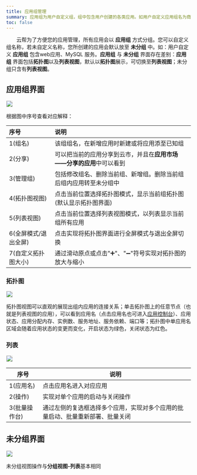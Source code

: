 ```yaml
---
title: 应用组管理
summary: 应用组为用户自定义组，组中包含用户创建的各类应用。如用户自定义应用组名为商城应用，该组包含web应用于MySQL 服务。应用组与未分组界面存在差别：应用组界面包括拓扑图以及列表视图，默认以拓扑图展示，可切换至列表视图；未分组只含有列表视图。
toc: false
---
```

&emsp;&emsp;云帮为了方便您的应用管理，所有应用会以 **应用组** 方式分组。您可以自定义组名称，若未自定义名称，您所创建的应用会默认放至 **未分组** 中。如：用户自定义 **应用组** 包含web应用、MySQL 服务。**应用组** 与 **未分组** 界面存在差别：**应用组** 界面包括**拓扑图**以及**列表视图**，默认以**拓扑图**展示，可切换至**列表视图**；未分组只含有**列表视图**。

<div id="toc"></div>

## 应用组界面

<img src="https://static.goodrain.com/images/acp/docs/user-docs/myapps/myapp-introduce1.png" style="border:1px solid #eee;max-width:100%" />

根据图中序号查看对应解释：

| 序号           | 说明                                    |
| :----------- | :------------------------------------ |
| 1(组名)        | 该组组名，在新增应用时新建或将应用添至已知组                |
| 2(分享)        | 可以把当前的应用分享到云市，并且在**应用市场——分享的应用**中可以看到 |
| 3(管理组)       | 包括修改组名、删除当前组、新增组。删除当前组后组内应用转至未分组中     |
| 4(拓扑图视图)     | 点击当前位置选择拓扑图模式，显示当前组拓扑图(默认显示拓扑图界面)     |
| 5(列表视图)      | 点击当前位置选择列表视图模式，以列表显示当前组所有应用           |
| 6(全屏模式/退出全屏) | 点击实现将拓扑图界面进行全屏模式与退出全屏切换               |
| 7(自定义拓扑图大小)  | 通过滑动原点或点击"➕"、"➖"符号实现对拓扑图的放大与缩小        |

### 拓扑图

<img src="https://static.goodrain.com/images/acp/docs/user-docs/myapps/myapp-introduce2.png" style="border:1px solid #eee;max-width:100%" />

拓扑图视图可以直观的展现出组内应用的连接关系；单击拓扑图上的任意节点（也就是列表视图的应用），可以看到应用名（点击应用名也可进入[应用控制台](myapp-platform-overview.html)）、应用状态、应用分配内存、实例数、服务地址、服务依赖、端口等；拓扑图中单应用名区域会随着应用状态的变更而变化，开启状态为绿色，关闭状态为红色。

### 列表

<img src="https://static.goodrain.com/images/acp/docs/user-docs/myapps/myapp-introduce3.png" style="border:1px solid #eee;max-width:100%" />

| 序号       | 说明                                      |
| -------- | --------------------------------------- |
| 1(应用名)   | 点击应用名进入对应应用                             |
| 2(操作)    | 实现对单个应用的启动与关闭操作                         |
| 3(批量操作台) | 通过左侧的复选框选择多个应用，实现对多个应用的批量启动、批量重新部署、批量关闭 |

## 未分组界面

<img src="https://static.goodrain.com/images/acp/docs/user-docs/myapps/myapp-introduce4.png" style="border:1px solid #eee;max-width:100%" />

未分组视图操作与**分组视图-列表**基本相同